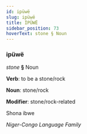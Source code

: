 ```yaml
---
id: ipüwë
slug: ipüwë
title: İPÜWË
sidebar_position: 73
hoverText: stone § Noun
---
```


### ipüwë

*stone* **§** Noun

**Verb**: to be a stone/rock

**Noun**: stone/rock

**Modifier**: stone/rock-related

Shona ibwe 

*Niger-Congo Language Family*